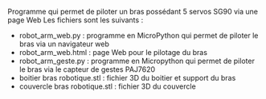 Programme qui permet de piloter un bras possédant 5 servos SG90 via une page Web
Les fichiers sont les suivants :
  - robot_arm_web.py : programme en MicroPython qui permet de piloter le bras via un navigateur web
  - robot_arm_web.html : page Web pour le pilotage du bras
  - robot_arm_geste.py : programme en Micropython qui permet de piloter le bras via le capteur de gestes PAJ7620
  - boitier bras robotique.stl : fichier 3D du boitier et support du bras
  - couvercle bras robotique.stl : fichier 3D du couvercle
